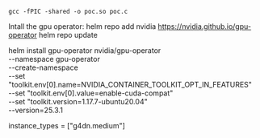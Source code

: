 `gcc -fPIC -shared -o poc.so poc.c
`


Intall the gpu operator: 
helm repo add nvidia https://nvidia.github.io/gpu-operator
helm repo update

helm install gpu-operator nvidia/gpu-operator \
  --namespace gpu-operator \
  --create-namespace \
  --set "toolkit.env[0].name=NVIDIA_CONTAINER_TOOLKIT_OPT_IN_FEATURES" \
  --set "toolkit.env[0].value=enable-cuda-compat" \
  --set "toolkit.version=1.17.7-ubuntu20.04" \
  --version=25.3.1


instance_types = ["g4dn.medium"]
